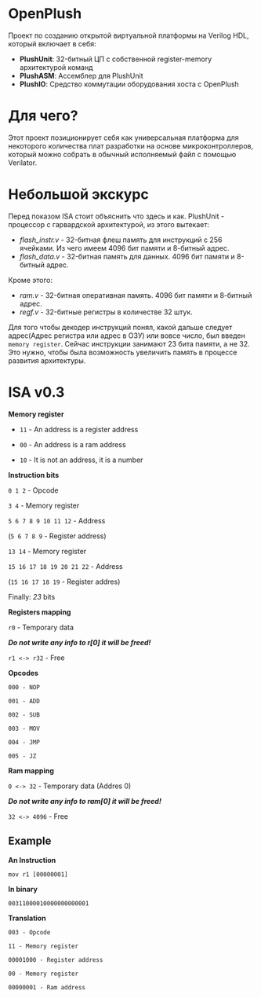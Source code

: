 # OpenPlush
Проект по созданию открытой виртуальной платформы на Verilog HDL, который включает в себя:
- **PlushUnit**: 32-битный ЦП с собственной register-memory архитектурой команд
- **PlushASM**: Ассемблер для PlushUnit
- **PlushIO**: Средство коммутации оборудования хоста с OpenPlush
# Для чего?
Этот проект позиционирует себя как универсальная платформа для некоторого количества плат разработки на основе микроконтроллеров, который можно собрать в обычный исполняемый файл с помощью Verilator.
# Небольшой экскурс
Перед показом ISA стоит объяснить что здесь и как. PlushUnit - процессор с гарвардской архитектурой, из этого вытекает:
- *flash_instr.v* - 32-битная флеш память для инструкций с 256 ячейками. Из чего имеем 4096 бит памяти и 8-битный адрес.
- *flash_data.v* - 32-битная память для данных. 4096 бит памяти и 8-битный адрес.
  
Кроме этого:
- *ram.v* - 32-битная оперативная память. 4096 бит памяти и 8-битный адрес.
- *regf.v* - 32-битные регистры в количестве 32 штук.

Для того чтобы декодер инструкций понял, какой дальше следует адрес(Адрес регистра или адрес в ОЗУ) или вовсе число,
был введен `memory register`. Сейчас инструкции занимают 23 бита памяти, а не 32. Это нужно, чтобы была возможность увеличить
память в процессе развития архитектуры.

# ISA v0.3

**Memory register**

- `11` - An address is a register address

- `00` - An address is a ram address

- `10` - It is not an address, it is a number


**Instruction bits**

`0 1 2` - Opcode

`3 4` - Memory register

`5 6 7 8 9 10 11 12` - Address

(`5 6 7 8 9` - Register address)

`13 14` - Memory register

`15 16 17 18 19 20 21 22` - Address

(`15 16 17 18 19` - Register addres)

Finally: *23* bits


**Registers mapping**

`r0` - Temporary data

***Do not write any info to r[0] it will be freed!***

`r1 <-> r32` - Free


**Opcodes**
```
000 - NOP

001 - ADD

002 - SUB

003 - MOV

004 - JMP

005 - JZ
```

**Ram mapping**

`0 <-> 32` - Temporary data (Addres 0)

***Do not write any info to ram[0] it will be freed!***

`32 <-> 4096` - Free

## Example

**An Instruction**

`mov r1 [00000001]`
  
**In binary**

`00311000010000000000001`

**Translation**
```
003 - Opcode

11 - Memory register

00001000 - Register address

00 - Memory register

00000001 - Ram address
```
